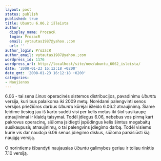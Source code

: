 ```yaml
---
layout: post
status: publish
published: true
title: Ubuntu 6.06.2 išleista
author:
  display_name: ProzacR
  login: ProzacR
  email: vytautas1987@yahoo.;com
  url: ''
author_login: ProzacR
author_email: vytautas1987@yahoo.;com
wordpress_id: 1176
wordpress_url: http://localhost/site/new/ubuntu_6062_isleista/
date: '2008-01-23 16:12:18 +0200'
date_gmt: '2008-01-23 16:12:18 +0200'
categories:
- Naujienos
---
```

<p>6.06 - tai sena <i>Linux</i> operacinės sistemos distribucijos, pavadinimu <i>Ubuntu</i> versija, kuri bus palaikoma iki 2009 metų. Norėdami palengvinti senos versijos priežiūros darbus <i>Ubuntu</i> kūrėjai išleido 6.06.2 atnaujinimą. Šiame leidime tiesiog jau iš karto sudėti visi per kelis metus iki šiol susikaupę atnaujinimai ir klaidų taisymai. Todėl įdiegus 6.06, nebebus vos pirmą kart pakrovus operacinę, siūloma įsidiegti įspūdingus kelis šimtus megabaitų susikaupusių atnaujinimų, o tai palengvins įdiegimo darbą. Todėl visiems kurie vis dar naudoja 6.06 senus įdiegimo diskus, siūloma parsisiūsti šią naująją versiją.<br />
<br>O norintiems išbandyti naujausias <i>Ubuntu</i> galimybes geriau ir toliau rinktis 7.10 versiją.</p>
